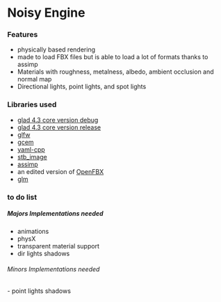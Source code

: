 <h1>Noisy Engine </H1>

<H3>Features</H3>

- physically based rendering
- made to load FBX files but is able to load a lot of formats thanks to assimp
- Materials with roughness, metalness, albedo, ambient occlusion and normal map
- Directional lights, point lights, and spot lights

<H3>Libraries used</H3>

- <a href="https://glad.dav1d.de/">glad 4.3 core version debug</a>
- <a href="https://glad.dav1d.de/">glad 4.3 core version release</a>
- <a href="https://www.glfw.org/">glfw</a>
- <a href="https://github.com/kthohr/gcem">gcem</a>
- <a href="https://github.com/jbeder/yaml-cpp">yaml-cpp</a>
- <a href="https://github.com/nothings/stb/blob/master/stb_image.h">stb_image</a>
- <a href="https://github.com/assimp/assimp">assimp</a>
- an edited version of <a href="https://github.com/nem0/OpenFBX">OpenFBX</a>
- <a href="http://glm.g-truc.net/0.9.9/index.html">glm</a>


<H3>to do list</H3>

<H5>Majors Implementations needed</H5>

- animations
- physX
- transparent material support
- dir lights shadows



<H6>Minors Implementations needed</H6>
- point lights shadows
